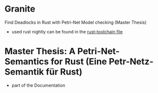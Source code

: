 # Granite
Find Deadlocks in Rust with Petri-Net Model checking (Master Thesis)

- used rust nightly can be found in the [rust-toolchain file](https://doc.rust-lang.org/nightly/edition-guide/rust-2018/rustup-for-managing-rust-versions.html#managing-versions)

# Master Thesis: A Petri-Net-Semantics for Rust (Eine Petr-Netz-Semantik für Rust)
- part of the Documentation
